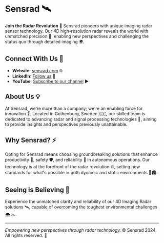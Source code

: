 # Sensrad 🛰️

**Join the Radar Revolution** 🚀 Sensrad pioneers with unique imaging radar sensor technology. Our 4D high-resolution radar reveals the world with unmatched precision 🎯, enabling new perspectives and challenging the status quo through detailed imaging 🌍.

## Connect With Us 🔗

- **Website**: [sensrad.com](http://sensrad.com) 🌐
- **LinkedIn**: [Follow us](https://www.linkedin.com/company/sensrad) 👥
- **YouTube**: [Subscribe to our channel](https://www.youtube.com/@Sensrad) ▶️

## About Us 💡

At Sensrad, we're more than a company; we're an enabling force for innovation 💫. Located in Gothenburg, Sweden 🇸🇪, our skilled team is dedicated to advancing radar and signal processing technologies 🔧, aiming to provide insights and perspectives previously unattainable.

## Why Sensrad? ⚡

Opting for Sensrad means choosing groundbreaking solutions that enhance productivity 🚀, safety 🛡️, and reliability 💪 in autonomous operations. Our technology is at the forefront of the radar revolution 🌐, setting new standards for what's possible in both dynamic and static environments 🌳🏙️.

## Seeing is Believing 🌟

Experience the unmatched clarity and reliability of our 4D Imaging Radar solutions 🛰️, capable of overcoming the toughest environmental challenges 🌨️🌫️.

---

*Empowering new perspectives through radar technology.* © Sensrad 2024. All rights reserved. 🎉
